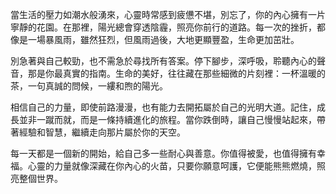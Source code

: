 當生活的壓力如潮水般湧來，心靈時常感到疲憊不堪，別忘了，你的內心擁有一片寧靜的花園。在那裡，陽光總會穿透陰霾，照亮你前行的道路。每一次的挫折，都像是一場暴風雨，雖然狂烈，但風雨過後，大地更顯豐盈，生命更加茁壯。

別急著與自己較勁，也不需急於尋找所有答案。停下腳步，深呼吸，聆聽內心的聲音，那是你最真實的指南。生命的美好，往往藏在那些細微的片刻裡：一杯溫暖的茶，一句真誠的問候，一縷和煦的陽光。

相信自己的力量，即使前路漫漫，也有能力去開拓屬於自己的光明大道。記住，成長並非一蹴而就，而是一條持續進化的旅程。當你跌倒時，讓自己慢慢站起來，帶著經驗和智慧，繼續走向那片屬於你的天空。

每一天都是一個新的開始，給自己多一些耐心與善意。你值得被愛，也值得擁有幸福。心靈的力量就像深藏在你內心的火苗，只要你願意呵護，它便能熊熊燃燒，照亮整個世界。